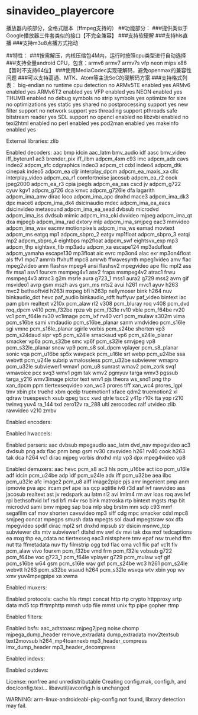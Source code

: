 # sinavideo_playercore
播放器内核部分，全格式版本（ffmpeg支持的）
##功能部分：
###提供类似于Google播放器三件套类似的接口【不完全兼容】
###支持软硬解
###支持hls直播
###支持m3u8点播方式拖动


##特性：
###按需解压，内核压缩包4M内，运行时按照cpu类型进行自动选择
###支持全量android CPU，包含：armv6 armv7 armv7s vfp neon mips x86 【暂时不支持64位】
###使用MediaCodec实现硬解码，避免openmax的兼容性问题
###可以支持高通、MTK、Atom等主流SoC的硬解码方案
###支持格式列表：
big-endian                no
runtime cpu detection     no
ARMv5TE enabled           yes
ARMv6 enabled             yes
ARMv6T2 enabled           yes
VFP enabled               yes
NEON enabled              yes
THUMB enabled             no
debug symbols             no
strip symbols             yes
optimize for size         no
optimizations             yes
static                    yes
shared                    no
postprocessing support    yes
new filter support        no
network support           yes
threading support         pthreads
safe bitstream reader     yes
SDL support               no
opencl enabled            no
libzvbi enabled           no
texi2html enabled         no
perl enabled              yes
pod2man enabled           yes
makeinfo enabled          yes

External libraries:
zlib

Enabled decoders:
aac			bmp			idcin
aac_latm		bmv_audio		idf
aasc			bmv_video		iff_byterun1
ac3			brender_pix		iff_ilbm
adpcm_4xm		c93			imc
adpcm_adx		cavs			indeo2
adpcm_afc		cdgraphics		indeo3
adpcm_ct		cdxl			indeo4
adpcm_dtk		cinepak			indeo5
adpcm_ea		cljr			interplay_dpcm
adpcm_ea_maxis_xa	cllc			interplay_video
adpcm_ea_r1		comfortnoise		jacosub
adpcm_ea_r2		cook			jpeg2000
adpcm_ea_r3		cpia			jpegls
adpcm_ea_xas		cscd			jv
adpcm_g722		cyuv			kgv1
adpcm_g726		dca			kmvc
adpcm_g726le		dfa			lagarith
adpcm_ima_amv		dirac			loco
adpcm_ima_apc		dnxhd			mace3
adpcm_ima_dk3		dpx			mace6
adpcm_ima_dk4		dsicinaudio		mdec
adpcm_ima_ea_eacs	dsicinvideo		metasound
adpcm_ima_ea_sead	dvbsub			microdvd
adpcm_ima_iss		dvdsub			mimic
adpcm_ima_oki		dvvideo			mjpeg
adpcm_ima_qt		dxa			mjpegb
adpcm_ima_rad		dxtory			mlp
adpcm_ima_smjpeg	eac3			mmvideo
adpcm_ima_wav		eacmv			motionpixels
adpcm_ima_ws		eamad			movtext
adpcm_ms		eatgq			mp1
adpcm_sbpro_2		eatgv			mp1float
adpcm_sbpro_3		eatqi			mp2
adpcm_sbpro_4		eightbps		mp2float
adpcm_swf		eightsvx_exp		mp3
adpcm_thp		eightsvx_fib		mp3adu
adpcm_xa		escape124		mp3adufloat
adpcm_yamaha		escape130		mp3float
aic			evrc			mp3on4
alac			exr			mp3on4float
als			ffv1			mpc7
amrnb			ffvhuff			mpc8
amrwb			ffwavesynth		mpeg1video
amv			flac			mpeg2video
anm			flashsv			mpeg4
ansi			flashsv2		mpegvideo
ape			flic			mpl2
ass			flv			msa1
asv1			fourxm			msmpeg4v1
asv2			fraps			msmpeg4v2
atrac1			frwu			msmpeg4v3
atrac3			g2m			msrle
aura			g723_1			mss1
aura2			g729			mss2
avrn			gif			msvideo1
avrp			gsm			mszh
avs			gsm_ms			mts2
avui			h261			mvc1
ayuv			h263			mvc2
bethsoftvid		h263i			mxpeg
bfi			h263p			nellymoser
bink			h264			nuv
binkaudio_dct		hevc			paf_audio
binkaudio_rdft		huffyuv			paf_video
bintext			iac			pam
pbm			realtext		v210x
pcm_alaw		rl2			v308
pcm_bluray		roq			v408
pcm_dvd			roq_dpcm		v410
pcm_f32be		rpza			vb
pcm_f32le		rv10			vble
pcm_f64be		rv20			vc1
pcm_f64le		rv30			vc1image
pcm_lxf			rv40			vcr1
pcm_mulaw		s302m			vima
pcm_s16be		sami			vmdaudio
pcm_s16be_planar	sanm			vmdvideo
pcm_s16le		sgi			vmnc
pcm_s16le_planar	sgirle			vorbis
pcm_s24be		shorten			vp3
pcm_s24daud		sipr			vp5
pcm_s24le		smackaud		vp6
pcm_s24le_planar	smacker			vp6a
pcm_s32be		smc			vp6f
pcm_s32le		smvjpeg			vp8
pcm_s32le_planar	snow			vp9
pcm_s8			sol_dpcm		vplayer
pcm_s8_planar		sonic			vqa
pcm_u16be		sp5x			wavpack
pcm_u16le		srt			webp
pcm_u24be		ssa			webvtt
pcm_u24le		subrip			wmalossless
pcm_u32be		subviewer		wmapro
pcm_u32le		subviewer1		wmav1
pcm_u8			sunrast			wmav2
pcm_zork		svq1			wmavoice
pcx			svq3			wmv1
pgm			tak			wmv2
pgmyuv			targa			wmv3
pgssub			targa_y216		wmv3image
pictor			text			wnv1
pjs			theora			ws_snd1
png			thp			xan_dpcm
ppm			tiertexseqvideo		xan_wc3
prores			tiff			xan_wc4
prores_lgpl		tmv			xbin
ptx			truehd			xbm
qcelp			truemotion1		xface
qdm2			truemotion2		xl
qdraw			truespeech		xsub
qpeg			tscc			xwd
qtrle			tscc2			y41p
r10k			tta			yop
r210			twinvq			yuv4
ra_144			txd			zero12v
ra_288			ulti			zerocodec
ralf			utvideo			zlib
rawvideo		v210			zmbv

Enabled encoders:

Enabled hwaccels:

Enabled parsers:
aac			dvbsub			mpegaudio
aac_latm		dvd_nav			mpegvideo
ac3			dvdsub			png
adx			flac			pnm
bmp			gsm			rv30
cavsvideo		h261			rv40
cook			h263			tak
dca			h264			vc1
dirac			mjpeg			vorbis
dnxhd			mlp			vp3
dpx			mpeg4video		vp8

Enabled demuxers:
aac			hevc			pcm_s8
ac3			hls			pcm_u16be
act			ico			pcm_u16le
adf			idcin			pcm_u24be
adp			idf			pcm_u24le
adx			iff			pcm_u32be
aea			ilbc			pcm_u32le
afc			image2			pcm_u8
aiff			image2pipe		pjs
amr			ingenient		pmp
anm			ipmovie			pva
apc			ircam			pvf
ape			iss			qcp
aqtitle			iv8			r3d
asf			ivf			rawvideo
ass			jacosub			realtext
ast			jv			redspark
au			latm			rl2
avi			lmlm4			rm
avr			loas			roq
avs			lvf			rpl
bethsoftvid		lxf			rsd
bfi			m4v			rso
bink			matroska		rtp
bintext			mgsts			rtsp
bit			microdvd		sami
bmv			mjpeg			sap
boa			mlp			sbg
brstm			mm			sdp
c93			mmf			segafilm
caf			mov			shorten
cavsvideo		mp3			siff
cdg			mpc			smacker
cdxl			mpc8			smjpeg
concat			mpegps			smush
data			mpegts			sol
daud			mpegtsraw		sox
dfa			mpegvideo		spdif
dirac			mpl2			srt
dnxhd			mpsub			str
dsicin			msnwc_tcp		subviewer
dts			mtv			subviewer1
dtshd			mv			swf
dv			mvi			tak
dxa			mxf			tedcaptions
ea			mxg			thp
ea_cdata		nc			tiertexseq
eac3			nistsphere		tmv
epaf			nsv			truehd
ffm			nut			tta
ffmetadata		nuv			tty
filmstrip		ogg			txd
flac			oma			vc1
flic			paf			vc1t
flv			pcm_alaw		vivo
fourxm			pcm_f32be		vmd
frm			pcm_f32le		vobsub
g722			pcm_f64be		voc
g723_1			pcm_f64le		vplayer
g729			pcm_mulaw		vqf
gif			pcm_s16be		w64
gsm			pcm_s16le		wav
gxf			pcm_s24be		wc3
h261			pcm_s24le		webvtt
h263			pcm_s32be		wsaud
h264			pcm_s32le		wsvqa
wtv			xbin			yop
wv			xmv			yuv4mpegpipe
xa			xwma

Enabled muxers:

Enabled protocols:
cache			hls			rtmpt
concat			http			rtp
crypto			httpproxy		srtp
data			md5			tcp
ffrtmphttp		mmsh			udp
file			mmst			unix
ftp			pipe
gopher			rtmp

Enabled filters:

Enabled bsfs:
aac_adtstoasc		mjpeg2jpeg		noise
chomp			mjpega_dump_header	remove_extradata
dump_extradata		mov2textsub		text2movsub
h264_mp4toannexb	mp3_header_compress
imx_dump_header		mp3_header_decompress

Enabled indevs:

Enabled outdevs:

License: nonfree and unredistributable
Creating config.mak, config.h, and doc/config.texi...
libavutil/avconfig.h is unchanged

WARNING: arm-linux-androideabi-pkg-config not found, library detection may fail.


